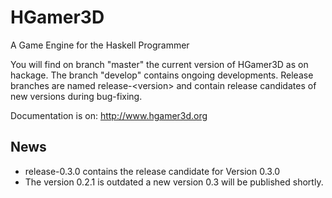 HGamer3D
========

A Game Engine for the Haskell Programmer

You will find on branch "master" the current version of HGamer3D as on hackage. The branch "develop" contains ongoing developments. Release branches are named release-\<version\> and contain release candidates of new versions during bug-fixing. 

Documentation is on: http://www.hgamer3d.org

News
----
- release-0.3.0 contains the release candidate for Version 0.3.0
- The version 0.2.1 is outdated a new version 0.3 will be published shortly.
